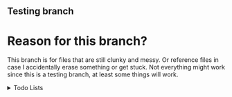 ## Testing branch

# Reason for this branch?
This branch is for files that are still clunky and messy.
Or reference files in case I accidentally erase something or get stuck.
Not everything might work since this is a testing branch, at least some things will work.

<details>
<summary>Todo Lists</summary>
- [x] Try to use JavaFX control and layouts
- [x] Receive input from fields and add event listener to "enter" key.
- [ ] Connect to JDBC driver for postgresql.
    - [ ] Setup postgresql tables.
    - [ ] Read tables.
    - [ ] Insert tables.
    - [ ] Delete tables.
    - [ ] Update tables.
- [ ] Create second stage to display data.
- [ ] Create another stage to edit data.
</details>
